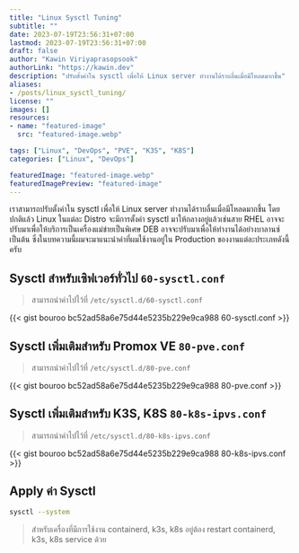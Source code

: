 ```yaml
---
title: "Linux Sysctl Tuning"
subtitle: ""
date: 2023-07-19T23:56:31+07:00
lastmod: 2023-07-19T23:56:31+07:00
draft: false
author: "Kawin Viriyaprasopsook"
authorLink: "https://kawin.dev"
description: "ปรับตั้งค่าใน sysctl เพื่อให้ Linux server ทำงานได้ราบลื่นเมื่อมีโหลดมากขึ้น"
aliases:
- /posts/linux_sysctl_tuning/
license: ""
images: []
resources:
- name: "featured-image"
  src: "featured-image.webp"

tags: ["Linux", "DevOps", "PVE", "K3S", "K8S"]
categories: ["Linux", "DevOps"]

featuredImage: "featured-image.webp"
featuredImagePreview: "featured-image"
---
```


เราสามารถปรับตั้งค่าใน sysctl เพื่อให้ Linux server ทำงานได้ราบลื่นเมื่อมีโหลดมากขึ้น โดยปกติแล้ว Linux ในแต่ละ Distro จะมีการตั้งค่า sysctl มาให้กลางอยู่แล้วเช่นสาย RHEL อาจจะปรับมาเพื่อให้บริการเป็นเครื่องแม่ข่ายเป็นพิเศษ DEB อาจจะปรับมาเพื่อให้ทำงานได้อย่างบาลานซ์ เป็นต้น ซึ่งในบทความนี้ผมจะมาแนะนำค่าที่ผมใช้งานอยู่ใน Production ของงานแต่ละประเภทดังนี้ครับ

<!--more-->

## Sysctl สำหรับเซิฟเวอร์ทั่วไป `60-sysctl.conf`
> สามารถนำค่าไปไว้ที่ `/etc/sysctl.d/60-sysctl.conf`

{{< gist bouroo bc52ad58a6e75d44e5235b229e9ca988 60-sysctl.conf >}}

## Sysctl เพิ่มเติมสำหรับ Promox VE `80-pve.conf`
> สามารถนำค่าไปไว้ที่ `/etc/sysctl.d/80-pve.conf`

{{< gist bouroo bc52ad58a6e75d44e5235b229e9ca988 80-pve.conf >}}

## Sysctl เพิ่มเติมสำหรับ K3S, K8S `80-k8s-ipvs.conf`
> สามารถนำค่าไปไว้ที่ `/etc/sysctl.d/80-k8s-ipvs.conf`

{{< gist bouroo bc52ad58a6e75d44e5235b229e9ca988 80-k8s-ipvs.conf >}}

## Apply ค่า Sysctl
```bash
sysctl --system
```
> สำหรับเครื่องที่มีการใช้งาน containerd, k3s, k8s อยู่ต้อง restart containerd, k3s, k8s service ด้วย
